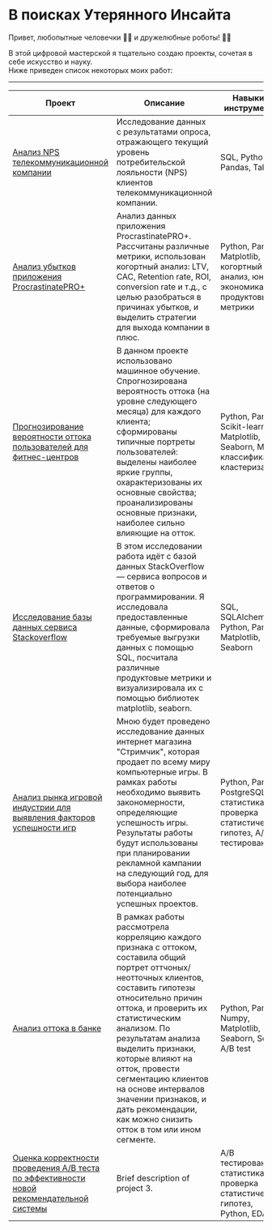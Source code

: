 # В поисках Утерянного Инсайта

Привет, любопытные человечки 🧐🧐 и дружелюбные роботы! 🤖🤖    

В этой цифровой мастерской я тщательно создаю проекты, сочетая в себе искусство и науку.    
Ниже приведен список некоторых моих работ:

---


| Проект | Описание | Навыки и инструменты
| ------- | ----------- | ----------------- |
| [Анализ NPS телекоммуникационной компании](https://github.com/ZenCitizen/portfolio/tree/main/Telecom%20NPS) | Исследование данных с результатами опроса, отражающего текущий уровень потребительской лояльности (NPS) клиентов телекоммуникационной компании. | SQL, Python, Pandas, Tableau |
| [Анализ убытков приложения ProcrastinatePRO+](https://github.com/ZenCitizen/portfolio/tree/main/Procrastinate_pro%20Unit_Economy) | Анализ данных приложения ProcrastinatePRO+. Рассчитаны различные метрики, использован когортный анализ: LTV, CAC, Retention rate, ROI, conversion rate и т.д., с целью разобраться в причинах убытков, и выделить стратегии для выхода компании в плюс. | Python, Pandas, Matplotlib, когортный анализ, юнит-экономика, продуктовые метрики |
| [Прогнозирование вероятности оттока пользователей для фитнес-центров](https://github.com/ZenCitizen/portfolio/tree/main/ML_churn_prediction) | В данном проекте использовано машинное обучение. Спрогнозирована вероятность оттока (на уровне следующего месяца) для каждого клиента; сформированы типичные портреты пользователей: выделены наиболее яркие группы, охарактеризованы их основные свойства; проанализированы основные признаки, наиболее сильно влияющие на отток. | Python, Pandas, Scikit-learn, Matplotlib, Seaborn, ML, классификация, кластеризация |
| [Исследование базы данных сервиса Stackoverflow](https://github.com/ZenCitizen/portfolio/tree/main/Stackoverflow_SQL) | В этом исследовании работа идёт с базой данных StackOverflow — сервиса вопросов и ответов о программировании. Я исследовала предоставленные данные, сформировала требуемые выгрузки данных с помощью SQL, посчитала различные продуктовые метрики и визуализировала их с помощью библиотек matplotlib, seaborn. | SQL, SQLAlchemy, Python, Pandas, Matplotlib, Seaborn |
| [Анализ рынка игровой индустрии для выявления факторов успешности игр](https://github.com/ZenCitizen/portfolio/tree/main/Gaming_industry_analysis) | Мною будет проведено исследование данных интернет магазина "Стримчик", которая продает по всему миру компьютерные игры. В рамках работы необходимо выявить закономерности, определяющие успешность игры. Результаты работы будут использованы при планировании рекламной кампании на следующий год, для выбора наиболее потенциально успешных проектов. | Python, Pandas, PostgreSQL, статистика, проверка статистических гипотез, A/B-тестирование |
| [Анализ оттока в банке ](https://github.com/ZenCitizen/portfolio/tree/main/Banking_churn_mitigation) | В рамках работы рассмотрела корреляцию каждого признака с оттоком, составила общий портрет оттчоных/неотточных клиентов, составить гипотезы относительно причин оттока, и проверить их статистическим анализом. По результатам анализа выделить признаки, которые влияют на отток, провести сегментацию клиентов на основе интервалов значении признаков, и дать рекомендации, как можно снизить отток в том или ином сегменте. | Python, Pandas, Numpy, Matplotlib, Seaborn, Scipy, A/B test |
| [Оценка корректности проведения А/В теста по эффективности новой рекомендательной системы](https://github.com/ZenCitizen/portfolio/tree/main/AB%20testing) | Brief description of project 3. | А/В тестирование, статистика, проверка статистических гипотез, Python, EDA |



